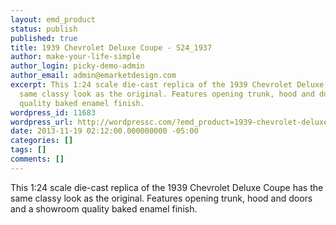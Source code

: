 ```yaml
---
layout: emd_product
status: publish
published: true
title: 1939 Chevrolet Deluxe Coupe - S24_1937
author: make-your-life-simple
author_login: picky-demo-admin
author_email: admin@emarketdesign.com
excerpt: This 1:24 scale die-cast replica of the 1939 Chevrolet Deluxe Coupe has the
  same classy look as the original. Features opening trunk, hood and doors and a showroom
  quality baked enamel finish.
wordpress_id: 11683
wordpress_url: http://wordpressc.com/?emd_product=1939-chevrolet-deluxe-coupe
date: 2013-11-19 02:12:00.000000000 -05:00
categories: []
tags: []
comments: []
---
```

This 1:24 scale die-cast replica of the 1939 Chevrolet Deluxe Coupe has the same classy look as the original. Features opening trunk, hood and doors and a showroom quality baked enamel finish.
